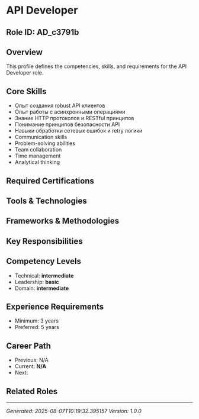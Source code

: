 # API Developer

## Role ID: AD_c3791b

## Overview
This profile defines the competencies, skills, and requirements for the API Developer role.

## Core Skills
- Опыт создания robust API клиентов
- Опыт работы с асинхронными операциями
- Знание HTTP протоколов и RESTful принципов
- Понимание принципов безопасности API
- Навыки обработки сетевых ошибок и retry логики
- Communication skills
- Problem-solving abilities
- Team collaboration
- Time management
- Analytical thinking

## Required Certifications


## Tools & Technologies


## Frameworks & Methodologies


## Key Responsibilities


## Competency Levels
- Technical: **intermediate**
- Leadership: **basic**
- Domain: **intermediate**

## Experience Requirements
- Minimum: 3 years
- Preferred: 5 years

## Career Path
- Previous: N/A
- Current: **N/A**
- Next: 

## Related Roles


---
*Generated: 2025-08-07T10:19:32.395157*
*Version: 1.0.0*
